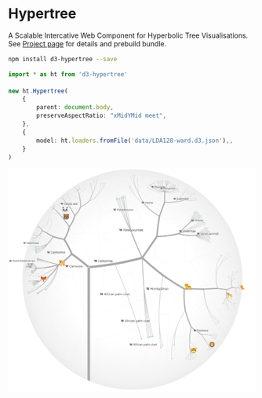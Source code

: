 # Hypertree

A Scalable Intercative Web Component for Hyperbolic Tree Visualisations.
See [Project page](https://glouwa.github.io/d3-hypertree/) for details and prebuild bundle.

```bash
npm install d3-hypertree --save
```

```typescript
import * as ht from 'd3-hypertree'

new ht.Hypertree(
    {
        parent: document.body,
        preserveAspectRatio: "xMidYMid meet",
    },
    {
        model: ht.loaders.fromFile('data/LDA128-ward.d3.json'),,        
    }
)
```
![Screen shot](docs/img/screenshot-light.png?raw=true)